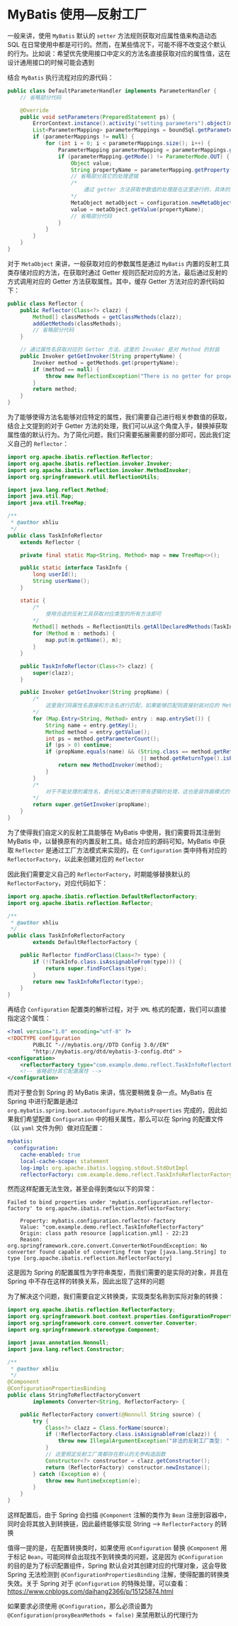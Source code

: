 # MyBatis 使用—反射工厂

一般来讲，使用 `MyBatis` 默认的 `setter` 方法规则获取对应属性值来构造动态 SQL 在日常使用中都是可行的。然而，在某些情况下，可能不得不改变这个默认的行为。比如说：希望优先使用接口中定义的方法名直接获取对应的属性值，这在设计通用接口的时候可能会遇到

结合 `MyBatis` 执行流程对应的源代码：

``` java
public class DefaultParameterHandler implements ParameterHandler {
    // 省略部分代码

    @Override
    public void setParameters(PreparedStatement ps) {
        ErrorContext.instance().activity("setting parameters").object(mappedStatement.getParameterMap().getId());
        List<ParameterMapping> parameterMappings = boundSql.getParameterMappings();
        if (parameterMappings != null) {
            for (int i = 0; i < parameterMappings.size(); i++) {
                ParameterMapping parameterMapping = parameterMappings.get(i);
                if (parameterMapping.getMode() != ParameterMode.OUT) {
                    Object value;
                    String propertyName = parameterMapping.getProperty();
                    // 省略部分其它的处理逻辑
                    /*
                    	通过 getter 方法获取参数值的处理是在这里进行的，具体的处理也是交给 MyBatis 内置的 ReflctFactory 进行
                    */
                    MetaObject metaObject = configuration.newMetaObject(parameterObject);
                    value = metaObject.getValue(propertyName);
                    // 省略部分代码
                }
            }
        }
    }
}
```

对于 `MetaObject` 来讲，一般获取对应的参数属性是通过 `MyBatis` 内置的反射工具类存储对应的方法，在获取时通过 Getter 规则匹配对应的方法，最后通过反射的方式调用对应的 Getter 方法获取属性。其中，缓存 Getter 方法对应的源代码如下：

``` java
public class Reflector {
    public Reflector(Class<?> clazz) {
        Method[] classMethods = getClassMethods(clazz);
        addGetMethods(classMethods);
        // 省略部分代码
    }

    // 通过属性名获取对应的 Getter 方法，这里的 Invoker 是对 Method 的封装
    public Invoker getGetInvoker(String propertyName) {
        Invoker method = getMethods.get(propertyName);
        if (method == null) {
            throw new ReflectionException("There is no getter for property named '" + propertyName + "' in '" + type + "'");
        }
        return method;
    }
}
```

为了能够使得方法名能够对应特定的属性，我们需要自己进行相关参数值的获取，结合上文提到的对于 Getter 方法的处理，我们可以从这个角度入手，替换掉获取属性值的默认行为。为了简化问题，我们只需要拓展需要的部分即可，因此我们定义自己的 `Reflector`：

``` java
import org.apache.ibatis.reflection.Reflector;
import org.apache.ibatis.reflection.invoker.Invoker;
import org.apache.ibatis.reflection.invoker.MethodInvoker;
import org.springframework.util.ReflectionUtils;

import java.lang.reflect.Method;
import java.util.Map;
import java.util.TreeMap;

/**
 * @author xhliu
 */
public class TaskInfoReflector
    extends Reflector {

    private final static Map<String, Method> map = new TreeMap<>();

    public static interface TaskInfo {
        long userId();
        String userName();
    }

    static {
        /*
        	使用合适的反射工具获取对应类型的所有方法即可
        */
        Method[] methods = ReflectionUtils.getAllDeclaredMethods(TaskInfo.class);
        for (Method m : methods) {
            map.put(m.getName(), m);
        }
    }

    public TaskInfoReflector(Class<?> clazz) {
        super(clazz);
    }

    public Invoker getGetInvoker(String propName) {
        /*
        	这里我们将属性名直接和方法名进行匹配，如果能够匹配则直接封装对应的 Method 作为 Invoker 返回给客户端
        */
        for (Map.Entry<String, Method> entry : map.entrySet()) {
            String name = entry.getKey();
            Method method = entry.getValue();
            int ps = method.getParameterCount();
            if (ps > 0) continue;
            if (propName.equals(name) && (String.class == method.getReturnType()
                                          || method.getReturnType().isPrimitive())) {
                return new MethodInvoker(method);
            }
        }
        /*
        	对于不能处理的属性名，委托给父类进行原有逻辑的处理，这也是装饰器模式的常见使用方式
        */
        return super.getGetInvoker(propName);
    }
}
```

为了使得我们自定义的反射工具能够在 MyBatis 中使用，我们需要将其注册到 MyBatis 中，以替换原有的内置反射工具。结合对应的源码可知，MyBatis 中获取 `Reflector` 是通过工厂方法模式来实现的，在 `Configuration` 类中持有对应的 `ReflectorFactory`，以此来创建对应的 `Reflector` 

因此我们需要定义自己的 `ReflectorFactory`，时期能够替换默认的 `ReflectorFactory`，对应代码如下：

``` java
import org.apache.ibatis.reflection.DefaultReflectorFactory;
import org.apache.ibatis.reflection.Reflector;

/**
 * @author xhliu
 */
public class TaskInfoReflectorFactory
        extends DefaultReflectorFactory {

    public Reflector findForClass(Class<?> type) {
        if (!(TaskInfo.class.isAssignableFrom(type))) {
            return super.findForClass(type);
        }
        return new TaskInfoReflector(type);
    }
}
```

再结合 `Configuration` 配置类的解析过程，对于 `XML` 格式的配置，我们可以直接指定这个属性：

``` xml
<?xml version="1.0" encoding="utf-8" ?>
<!DOCTYPE configuration
        PUBLIC "-//mybatis.org//DTD Config 3.0//EN"
        "http://mybatis.org/dtd/mybatis-3-config.dtd" >
<configuration>
    <reflectorFactory type="com.example.demo.reflect.TaskInfoReflectorFactory"/>
    <!-- 省略部分其它配置属性 -->
</configuration>
```

而对于整合到 Spring 的 MyBatis 来讲，情况要稍微复杂一点。MyBatis 在 Spring 中进行配置是通过 `org.mybatis.spring.boot.autoconfigure.MybatisProperties`  完成的，因此如果我们希望配置 `Configuration` 中的相关属性，那么可以在 Spring 的配置文件（以 `yaml` 文件为例）做对应配置：

``` yaml
mybatis:
  configuration:
    cache-enabled: true
    local-cache-scope: statement
    log-impl: org.apache.ibatis.logging.stdout.StdOutImpl
    reflectorFactory: com.example.demo.reflect.TaskInfoReflectorFactory # 自定义反射工厂的全限定名
```

然而这样配置无法生效，甚至会得到类似以下的异常：

``` text
Failed to bind properties under 'mybatis.configuration.reflector-factory' to org.apache.ibatis.reflection.ReflectorFactory:

    Property: mybatis.configuration.reflector-factory
    Value: "com.example.demo.reflect.TaskInfoReflectorFactory"
    Origin: class path resource [application.yml] - 22:23
    Reason: org.springframework.core.convert.ConverterNotFoundException: No converter found capable of converting from type [java.lang.String] to type [org.apache.ibatis.reflection.ReflectorFactory]
```

这是因为 Spring 的配置属性为字符串类型，而我们需要的是实际的对象，并且在 Spring 中不存在这样的转换关系，因此出现了这样的问题

为了解决这个问题，我们需要自定义转换类，实现类型名称到实际对象的转换：

``` java
import org.apache.ibatis.reflection.ReflectorFactory;
import org.springframework.boot.context.properties.ConfigurationPropertiesBinding;
import org.springframework.core.convert.converter.Converter;
import org.springframework.stereotype.Component;

import javax.annotation.Nonnull;
import java.lang.reflect.Constructor;

/**
 * @author xhliu
 */
@Component
@ConfigurationPropertiesBinding
public class StringToReflectFactoryConvert
        implements Converter<String, ReflectorFactory> {

    public ReflectorFactory convert(@Nonnull String source) {
        try {
            Class<?> clazz = Class.forName(source);
            if (!ReflectorFactory.class.isAssignableFrom(clazz)) {
                throw new IllegalArgumentException("非法的反射工厂类型: " + clazz.getName());
            }
            // 这里假定反射工厂类都存在默认的无参构造函数
            Constructor<?> constructor = clazz.getConstructor();
            return (ReflectorFactory) constructor.newInstance();
        } catch (Exception e) {
            throw new RuntimeException(e);
        }
    }
}
```

这样配置后，由于 Spring 会扫描 `@Component` 注解的类作为 `Bean` 注册到容器中，同时会将其放入到转换链，因此最终能够实现 String —> `ReflectorFactory` 的转换

值得一提的是，在配置转换类时，如果使用 `@Configuration` 替换 `@Component` 用于标记 `Bean`，可能同样会出现找不到转换类的问题，这是因为 `@Configuration` 的目的是为了标识配置组件，Spring 默认会对其创建对应的代理对象，这会导致 Spring 无法检测到 `@ConfigurationPropertiesBinding` 注解，使得配置的转换类失效。关于 Spring 对于 `@Configuration` 的特殊处理，可以查看：https://www.cnblogs.com/daihang2366/p/15125874.html

如果要求必须使用 `@Configuration`，那么必须设置为 `@Configuration(proxyBeanMethods = false)` 来禁用默认的代理行为

